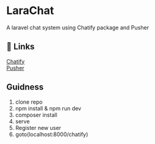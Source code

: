 
# LaraChat

A laravel chat system using Chatify package and Pusher



## 🔗 Links
[Chatify](https://chatify.munafio.com/)\
[Pusher](https://pusher.com/)



## Guidness
1. clone repo
2. npm install & npm run dev
3. composer install
4. serve
5. Register new user
6. goto(localhost:8000/chatify)
